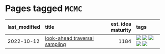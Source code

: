 # Pages tagged `MCMC`

|last_modified|title|est. idea maturity|tags
|:---|:---|---:|:---|
|2022-10-12|[look-ahead traversal sampling](../look-ahead-traversal-sampling.md)|1184|[![](https://img.shields.io/badge/tag-MCMC-cd61a2)](../tags/MCMC.md) [![](https://img.shields.io/badge/tag-animation-1743a)](../tags/animation.md) [![](https://img.shields.io/badge/tag-control-95c41e)](../tags/control.md) [![](https://img.shields.io/badge/tag-experimental-76bb24)](../tags/experimental.md) [![](https://img.shields.io/badge/tag-image_generation-dafbc7)](../tags/image_generation.md)|
